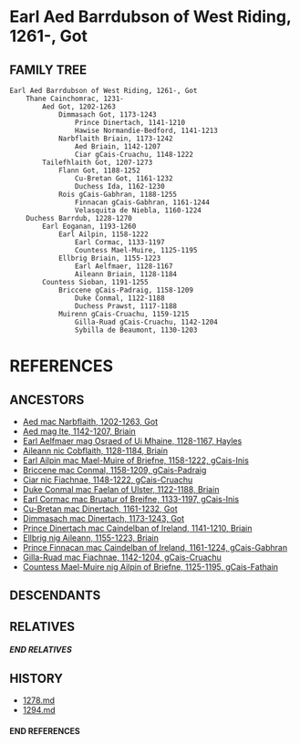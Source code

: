 # Earl Aed Barrdubson of West Riding, 1261-, Got

## FAMILY TREE
```
Earl Aed Barrdubson of West Riding, 1261-, Got 
    Thane Cainchomrac, 1231-     
        Aed Got, 1202-1263
            Dimmasach Got, 1173-1243
                Prince Dinertach, 1141-1210
                Hawise Normandie-Bedford, 1141-1213
            Narbflaith Briain, 1173-1242
                Aed Briain, 1142-1207
                Ciar gCais-Cruachu, 1148-1222
        Tailefhlaith Got, 1207-1273
            Flann Got, 1188-1252
                Cu-Bretan Got, 1161-1232
                Duchess Ida, 1162-1230
            Rois gCais-Gabhran, 1188-1255
                Finnacan gCais-Gabhran, 1161-1244
                Velasquita de Niebla, 1160-1224
    Duchess Barrdub, 1228-1270
        Earl Eoganan, 1193-1260
            Earl Ailpin, 1158-1222
                Earl Cormac, 1133-1197
                Countess Mael-Muire, 1125-1195
            Ellbrig Briain, 1155-1223
                Earl Aelfmaer, 1128-1167
                Aileann Briain, 1128-1184
        Countess Sioban, 1191-1255
            Briccene gCais-Padraig, 1158-1209
                Duke Conmal, 1122-1188
                Duchess Prawst, 1117-1188
            Muirenn gCais-Cruachu, 1159-1215
                Gilla-Ruad gCais-Cruachu, 1142-1204
                Sybilla de Beaumont, 1130-1203 
```


# REFERENCES

## ANCESTORS
* [Aed mac Narbflaith, 1202-1263, Got](aed_mac_narbflaith_1202.md)
* [Aed mag Ite, 1142-1207, Briain](aed_mag_ite_1142.md)
* [Earl Aelfmaer mag Osraed of Ui Mhaine, 1128-1167, Hayles](aelfmaer_mag_osraed_1128.md)
* [Aileann nic Cobflaith, 1128-1184, Briain](aileann_nic_cobflaith_1128.md)
* [Earl Ailpin mac Mael-Muire of Briefne, 1158-1222, gCais-Inis](ailpin_mac_mael-muire_1158.md)
* [Briccene mac Conmal, 1158-1209, gCais-Padraig](briccene_mac_conmal_1158.md)
* [Ciar nic Fiachnae, 1148-1222, gCais-Cruachu](ciar_nic_fiachnae_1148.md)
* [Duke Conmal mac Faelan of Ulster, 1122-1188, Briain](conmal_mac_faelan_1122.md)
* [Earl Cormac mac Bruatur of Breifne, 1133-1197, gCais-Inis](cormac_mac_bruatur_1133.md)
* [Cu-Bretan mac Dinertach, 1161-1232, Got](cu-bretan_mac_dinertach_1161.md)
* [Dimmasach mac Dinertach, 1173-1243, Got](dimmasach_mac_dinertach_1173.md)
* [Prince Dinertach mac Caindelban of Ireland, 1141-1210, Briain](dinertach_mac_caindelban_1141.md)
* [Ellbrig nig Aileann, 1155-1223, Briain](ellbrig_nig_aileann_1155.md)
* [Prince Finnacan mac Caindelban of Ireland, 1161-1224, gCais-Gabhran](finnacan_mac_caindelban_1161.md)
* [Gilla-Ruad mac Fiachnae, 1142-1204, gCais-Cruachu](gilla-ruad_mac_fiachnae_1142.md)
* [Countess Mael-Muire nig Ailpin of Briefne, 1125-1195, gCais-Fathain](mael-muire_nig_ailpin_1125.md)

## DESCENDANTS

## RELATIVES

##### END RELATIVES 
## HISTORY
* [1278.md](../h/1278.md)
* [1294.md](../h/1294.md)

#### END REFERENCES
